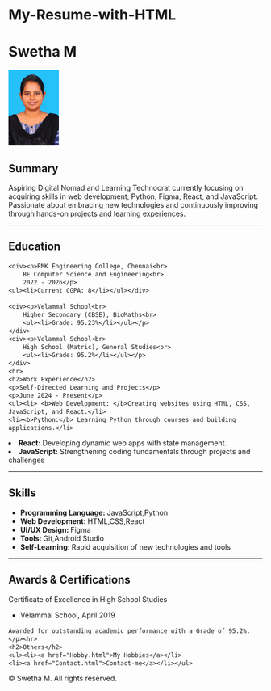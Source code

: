 # My-Resume-with-HTML
<!DOCTYPE html>
<html lang="en">
<head>
    <meta charset="UTF-8">
    <meta name="viewport" content="width=device-width, initial-scale=1.0">
    
</head>
<body>
    <h1>Swetha M</h1>
    <img src="img.jpg" alt="my pic" style="width:100px ">
    <h2>Summary</h2>
    <p>Aspiring Digital Nomad and Learning Technocrat currently focusing on 
        acquiring skills in web development, Python, Figma, React, and JavaScript. 
        Passionate about embracing new technologies and continuously improving 
        through hands-on projects and learning experiences.
    </p>
    <hr>
    <h2>Education</h2>
   
    <div><p>RMK Engineering College, Chennai<br>
        BE Computer Science and Engineering<br>
        2022 - 2026</p>
    <ul><li>Current CGPA: 8</li></ul></div>
    
    <div><p>Velammal School<br>
        Higher Secondary (CBSE), BioMaths<br>
        <ul><li>Grade: 95.23%</li></ul></p>
    </div>
    <div><p>Velammal School<br>
        High School (Matric), General Studies<br>
        <ul><li>Grade: 95.2%</li></ul></p>
    </div>
    <hr>
    <h2>Work Experience</h2>
    <p>Self-Directed Learning and Projects</p>
    <p>June 2024 - Present</p>
    <ul><li> <b>Web Development: </b>Creating websites using HTML, CSS, JavaScript, and React.</li>
    <li><b>Python:</b> Learning Python through courses and building applications.</li>
<li><b>React:</b> Developing dynamic web apps with state management.</li>
<li><b>JavaScript:</b> Strengthening coding fundamentals through projects and challenges</li></ul>

<hr>
<h2>Skills</h2>
<ul><li><b>Programming Language: </b>JavaScript,Python</li>
<li><b>Web Development: </b>HTML,CSS,React</li>
<li><b>UI/UX Design: </b>Figma</li>
<li><b>Tools: </b>Git,Android Studio</li>
<li><b>Self-Learning: </b>Rapid acquisition of new technologies and tools</li></ul><hr>
<h2>Awards & Certifications</h2>
<p>Certificate of Excellence in High School Studies<br>
<ul><li>Velammal School, April 2019</li></ul>
    
    Awarded for outstanding academic performance with a Grade of 95.2%.</p><hr>
    <h2>Others</h2>
    <ul><li><a href="Hobby.html">My Hobbies</a></li>
    <li><a href="Contact.html">Contact-me</a></li></ul>
    
</body>

<footer>
    <p>© Swetha M. All rights reserved.</p>
</footer>
</html>
